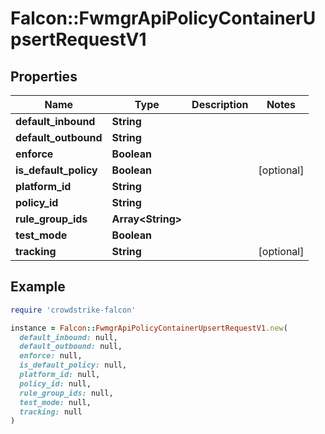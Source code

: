 # Falcon::FwmgrApiPolicyContainerUpsertRequestV1

## Properties

| Name | Type | Description | Notes |
| ---- | ---- | ----------- | ----- |
| **default_inbound** | **String** |  |  |
| **default_outbound** | **String** |  |  |
| **enforce** | **Boolean** |  |  |
| **is_default_policy** | **Boolean** |  | [optional] |
| **platform_id** | **String** |  |  |
| **policy_id** | **String** |  |  |
| **rule_group_ids** | **Array&lt;String&gt;** |  |  |
| **test_mode** | **Boolean** |  |  |
| **tracking** | **String** |  | [optional] |

## Example

```ruby
require 'crowdstrike-falcon'

instance = Falcon::FwmgrApiPolicyContainerUpsertRequestV1.new(
  default_inbound: null,
  default_outbound: null,
  enforce: null,
  is_default_policy: null,
  platform_id: null,
  policy_id: null,
  rule_group_ids: null,
  test_mode: null,
  tracking: null
)
```

